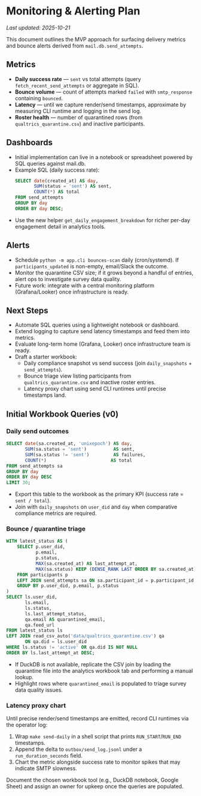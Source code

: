 # Monitoring & Alerting Plan

_Last updated: 2025-10-21_

This document outlines the MVP approach for surfacing delivery metrics and bounce alerts derived from `mail.db.send_attempts`.

## Metrics
- **Daily success rate** — `sent` vs total attempts (query `fetch_recent_send_attempts` or aggregate in SQL).
- **Bounce volume** — count of attempts marked `failed` with `smtp_response` containing `bounced`.
- **Latency** — until we capture render/send timestamps, approximate by measuring CLI runtime and logging in the send log.
- **Roster health** — number of quarantined rows (from `qualtrics_quarantine.csv`) and inactive participants.

## Dashboards
- Initial implementation can live in a notebook or spreadsheet powered by SQL queries against mail.db.
- Example SQL (daily success rate):
  ```sql
  SELECT date(created_at) AS day,
         SUM(status = 'sent') AS sent,
         COUNT(*) AS total
  FROM send_attempts
  GROUP BY day
  ORDER BY day DESC;
  ```
- Use the new helper `get_daily_engagement_breakdown` for richer per-day engagement detail in analytics tools.

## Alerts
- Schedule `python -m app.cli bounces-scan` daily (cron/systemd). If `participants_updated` is non-empty, email/Slack the outcome.
- Monitor the quarantine CSV size; if it grows beyond a handful of entries, alert ops to investigate survey data quality.
- Future work: integrate with a central monitoring platform (Grafana/Looker) once infrastructure is ready.

## Next Steps
- Automate SQL queries using a lightweight notebook or dashboard.
- Extend logging to capture send latency timestamps and feed them into metrics.
- Evaluate long-term home (Grafana, Looker) once infrastructure team is ready.
- Draft a starter workbook:
  - Daily compliance snapshot vs send success (join `daily_snapshots` + `send_attempts`).
  - Bounce triage view listing participants from `qualtrics_quarantine.csv` and inactive roster entries.
  - Latency proxy chart using send CLI runtimes until precise timestamps land.

## Initial Workbook Queries (v0)

### Daily send outcomes
```sql
SELECT date(sa.created_at, 'unixepoch') AS day,
       SUM(sa.status = 'sent')          AS sent,
       SUM(sa.status != 'sent')         AS failures,
       COUNT(*)                        AS total
FROM send_attempts sa
GROUP BY day
ORDER BY day DESC
LIMIT 30;
```

- Export this table to the workbook as the primary KPI (success rate = `sent / total`).
- Join with `daily_snapshots` on `user_did` and `day` when comparative compliance metrics are required.

### Bounce / quarantine triage
```sql
WITH latest_status AS (
    SELECT p.user_did,
           p.email,
           p.status,
           MAX(sa.created_at) AS last_attempt_at,
           MAX(sa.status) KEEP (DENSE_RANK LAST ORDER BY sa.created_at) AS last_attempt_status
    FROM participants p
    LEFT JOIN send_attempts sa ON sa.participant_id = p.participant_id
    GROUP BY p.user_did, p.email, p.status
)
SELECT ls.user_did,
       ls.email,
       ls.status,
       ls.last_attempt_status,
       qa.email AS quarantined_email,
       qa.feed_url
FROM latest_status ls
LEFT JOIN read_csv_auto('data/qualtrics_quarantine.csv') qa
       ON qa.did = ls.user_did
WHERE ls.status != 'active' OR qa.did IS NOT NULL
ORDER BY ls.last_attempt_at DESC;
```

- If DuckDB is not available, replicate the CSV join by loading the quarantine file into the analytics workbook tab and performing a manual lookup.
- Highlight rows where `quarantined_email` is populated to triage survey data quality issues.

### Latency proxy chart

Until precise render/send timestamps are emitted, record CLI runtimes via the operator log:

1. Wrap `make send-daily` in a shell script that prints `RUN_START`/`RUN_END` timestamps.
2. Append the delta to `outbox/send_log.jsonl` under a `run_duration_seconds` field.
3. Chart the metric alongside success rate to monitor spikes that may indicate SMTP slowness.

Document the chosen workbook tool (e.g., DuckDB notebook, Google Sheet) and assign an owner for upkeep once the queries are populated.
